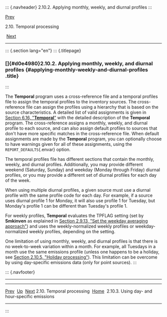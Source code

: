 ::: {.navheader}
2.10.2. Applying monthly, weekly, and diurnal profiles
:::

[Prev](ch02s10.html) 

2.10. Temporal processing

 [Next](ch02s10s03.html)

------------------------------------------------------------------------

::: {.section lang="en"}
::: {.titlepage}
<div>

<div>

### []{#d0e4980}2.10.2. Applying monthly, weekly, and diurnal profiles {#applying-monthly-weekly-and-diurnal-profiles .title}

</div>

</div>
:::

The **Temporal** program uses a cross-reference file and a temporal
profiles file to assign the temporal profiles to the inventory sources.
The cross-reference file can assign the profiles using a hierarchy that
is based on the source characteristics. A detailed list of valid
assignments is given in [Section 6.16,
"**Temporal**"](ch06s16.html "6.16. Temporal") with the detailed
description of the **Temporal** program. The cross-reference assigns a
monthly, weekly, and diurnal profile to each source, and can also assign
default profiles to sources that don't have more specific matches in the
cross-reference file. When default assignments are made by the
**Temporal** program, you can optionally choose to have warnings given
for all of these assignments, using the `REPORT_DEFAULTS`{.envar}
option.

The temporal profiles file has different sections that contain the
monthly, weekly, and diurnal profiles. Additionally, you may provide
different weekend (Saturday, Sunday) and weekday (Monday through Friday)
diurnal profiles, or you may provide a different set of diurnal profiles
for each day of the week.

When using multiple diurnal profiles, a given source must use a diurnal
profile with the same profile code for each day. For example, if a
source uses diurnal profile 1 for Monday, it will also use profile 1 for
Tuesday, but Monday's profile 1 can be different than Tuesday's profile
1.

For weekly profiles, **Temporal** evaluates the TPFLAG setting (set by
**Smkinven** as explained in [Section 2.9.13, "Set the weekday averaging
approach"](ch02s09s13.html "2.9.13. Set the weekday averaging approach"))
and uses the weekly-normalized weekly profiles or weekday-normalized
weekly profiles, depending on the setting.

One limitation of using monthly, weekly, and diurnal profiles is that
there is no week-to-week variation within a month. For example, all
Tuesdays in a month use the same emissions profile (unless one happens
to be a holiday, see [Section 2.10.5, "Holiday
processing"](ch02s10s05.html "2.10.5. Holiday processing")). This
limitation can be overcome by using day-specific emissions data (only
for point sources).
:::

::: {.navfooter}

------------------------------------------------------------------------

  ---------------------------- -------------------- -------------------------------------------------
  [Prev](ch02s10.html)          [Up](ch02s10.html)                            [Next](ch02s10s03.html)
  2.10. Temporal processing     [Home](index.html)     2.10.3. Using day- and hour-specific emissions
  ---------------------------- -------------------- -------------------------------------------------
:::
